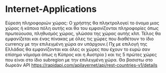 # Internet-Applications
Εύρεση πληροφοριών χώρας:
<dr>
Ο χρήστης θα πληκτρολογεί το όνομα μιας χώρας ή κάποια πόλη αυτής και θα του εμφανίζονται πληροφορίες όπως πρωτεύουσα, πληθυσμός χώρας, γλώσσα της χώρας αυτής κλπ.
<dr>
Τέλος θα εμφανίζεται και ένας πίνακας με όλες τις χώρες που διαθέτουν το ίδιο currency με την επιλεγμένη χώρα αν υπάρχουν.( Πχ με επιλογή της Ελλάδας θα εμφανίζονται και όλες οι χώρες που έχουν το ευρώ σαν επίσημο νόμισμα όπως η Κύπρος και η Αυστρία ) και τις 5 πρώτες χώρες που είναι στο ίδιο subregion με την επιλεγμένη χώρα.
Θα βασιστω στο δωρεάν API https://rapidapi.com/apilayernet/api/rest-countries-v1/details
